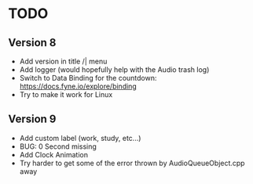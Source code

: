 # TODO

## Version 8

- Add version in title /| menu
- Add logger (would hopefully help with the Audio trash log)
- Switch to Data Binding for the countdown: https://docs.fyne.io/explore/binding
- Try to make it work for Linux

## Version 9

- Add custom label (work, study, etc...)
- BUG: 0 Second missing
- Add Clock Animation
- Try harder to get some of the error thrown by AudioQueueObject.cpp away 


